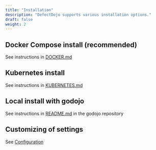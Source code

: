 ```yaml
---
title: "Installation"
description: "DefectDojo supports various installation options."
draft: false
weight: 2
---
```


## Docker Compose install (recommended)

See instructions in [DOCKER.md](<https://github.com/DefectDojo/django-DefectDojo/blob/master/DOCKER.md>)

## Kubernetes install

See instructions in [KUBERNETES.md](<https://github.com/DefectDojo/django-DefectDojo/blob/master/KUBERNETES.md>)

## Local install with godojo

See instructions in [README.md](<https://github.com/DefectDojo/godojo/blob/master/README.md>)
in the godojo repository

## Customizing of settings

See [Configuration](../configuration)
